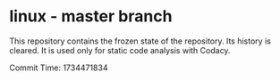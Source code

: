 # linux - master branch

This repository contains the frozen state of the repository.
Its history is cleared. It is used only for static code
analysis with Codacy.

Commit Time: 1734471834
